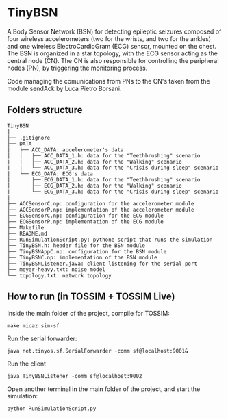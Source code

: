 # TinyBSN
A Body Sensor Network (BSN) for detecting epileptic seizures composed of four wireless accelerometers (two for the wrists, and two for the ankles) and one wireless ElectroCardioGram (ECG) sensor, mounted on the chest. The BSN is organized in a star topology, with the ECG sensor acting as the central node (CN). The CN is also responsible for controlling the peripheral nodes (PN), by triggering the monitoring process.

Code managing the comunications from PNs to the CN's taken from the module sendAck by Luca Pietro Borsani.

## Folders structure
```
TinyBSN
|
├── .gitignore
├── DATA
|   ├── ACC_DATA: accelerometer's data
|   |   ├── ACC_DATA_1.h: data for the "Teethbrushing" scenario
|   |   ├── ACC_DATA_2.h: data for the "Walking" scenario
|   |   └── ACC_DATA_3.h: data for the "Crisis during sleep" scenario
|   └── ECG_DATA: ECG's data
|       ├── ECG_DATA_1.h: data for the "Teethbrushing" scenario
|       ├── ECG_DATA_2.h: data for the "Walking" scenario
|       └── ECG_DATA_3.h: data for the "Crisis during sleep" scenario
|
├── ACCSensorC.np: configuration for the accelerometer module
├── ACCSensorP.np: implementation of the accelerometer module
├── ECGSensorC.np: configuration for the ECG module
├── ECGSensorP.np: implementation of the ECG module
├── Makefile
├── README.md
├── RunSimulationScript.py: pythone script that runs the simulation
├── TinyBSN.h: header file for the BSN module
├── TinyBSNAppC.np: configuration for the BSN module
├── TinyBSNC.np: implementation of the BSN module
├── TinyBSNListener.java: client listening for the serial port
├── meyer-heavy.txt: noise model
└── topology.txt: network topology
```
## How to run (in TOSSIM + TOSSIM Live)
Inside the main folder of the project, compile for TOSSIM:
```
make micaz sim-sf
```
Run the serial forwarder:
```
java net.tinyos.sf.SerialForwarder -comm sf@localhost:9001&
```
Run the client
```
java TinyBSNListener -comm sf@localhost:9002
```

Open another terminal in the main folder of the project, and start the simulation:
```
python RunSimulationScript.py
```
